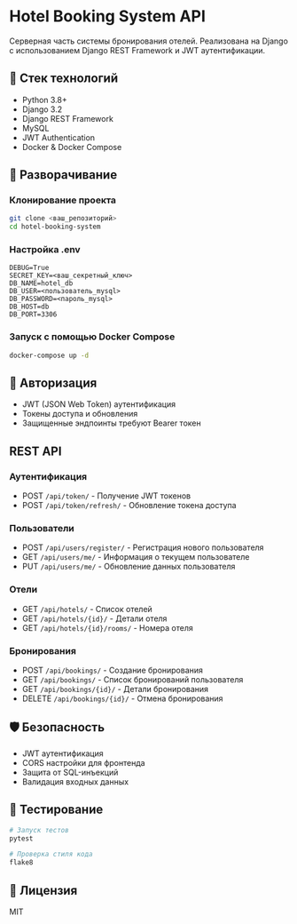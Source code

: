 # Hotel Booking System API

Серверная часть системы бронирования отелей. Реализована на Django с использованием Django REST Framework и JWT аутентификации.

## 🧱 Стек технологий

- Python 3.8+
- Django 3.2
- Django REST Framework
- MySQL
- JWT Authentication
- Docker & Docker Compose

## 🚀 Разворачивание

### Клонирование проекта

```bash
git clone <ваш_репозиторий>
cd hotel-booking-system
```

### Настройка .env

```env
DEBUG=True
SECRET_KEY=<ваш_секретный_ключ>
DB_NAME=hotel_db
DB_USER=<пользователь_mysql>
DB_PASSWORD=<пароль_mysql>
DB_HOST=db
DB_PORT=3306
```

### Запуск с помощью Docker Compose

```bash
docker-compose up -d
```

## 🔐 Авторизация

- JWT (JSON Web Token) аутентификация
- Токены доступа и обновления
- Защищенные эндпоинты требуют Bearer токен

## REST API

### Аутентификация

- POST `/api/token/` - Получение JWT токенов
- POST `/api/token/refresh/` - Обновление токена доступа

### Пользователи

- POST `/api/users/register/` - Регистрация нового пользователя
- GET `/api/users/me/` - Информация о текущем пользователе
- PUT `/api/users/me/` - Обновление данных пользователя

### Отели

- GET `/api/hotels/` - Список отелей
- GET `/api/hotels/{id}/` - Детали отеля
- GET `/api/hotels/{id}/rooms/` - Номера отеля

### Бронирования

- POST `/api/bookings/` - Создание бронирования
- GET `/api/bookings/` - Список бронирований пользователя
- GET `/api/bookings/{id}/` - Детали бронирования
- DELETE `/api/bookings/{id}/` - Отмена бронирования

## 🛡️ Безопасность

- JWT аутентификация
- CORS настройки для фронтенда
- Защита от SQL-инъекций
- Валидация входных данных

## 🧪 Тестирование

```bash
# Запуск тестов
pytest

# Проверка стиля кода
flake8
```

## 📝 Лицензия

MIT
